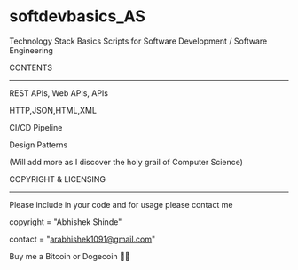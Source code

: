# softdevbasics_AS
Technology Stack Basics Scripts for Software Development / Software Engineering

CONTENTS
*********

REST APIs, Web APIs, APIs

HTTP,JSON,HTML,XML

CI/CD Pipeline

Design Patterns

(Will add more as I discover the holy grail of Computer Science)

COPYRIGHT & LICENSING
**********************

Please include in your code and for usage please contact me

copyright = "Abhishek Shinde"

contact = "arabhishek1091@gmail.com"

Buy me a Bitcoin or Dogecoin 🧘‍♂️ 
